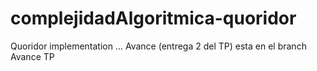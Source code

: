 # complejidadAlgoritmica-quoridor
Quoridor implementation
...
Avance (entrega 2 del TP) esta en el branch Avance TP
